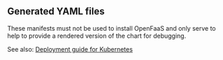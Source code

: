 ## Generated YAML files

These manifests must not be used to install OpenFaaS and only serve to help to provide a rendered version of the chart for debugging.

See also: [Deployment guide for Kubernetes](https://docs.openfaas.com/deployment/kubernetes/)

